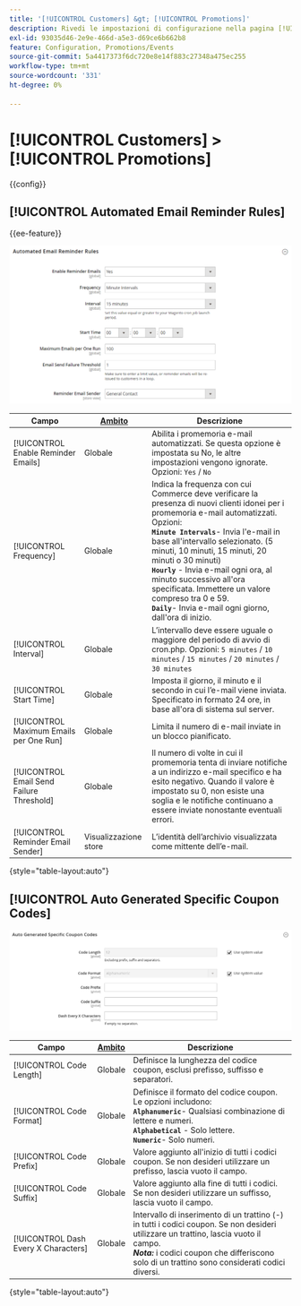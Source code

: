 ```yaml
---
title: '[!UICONTROL Customers] &gt; [!UICONTROL Promotions]'
description: Rivedi le impostazioni di configurazione nella pagina [!UICONTROL Customers] &gt; [!UICONTROL Promotions] dell'amministratore di Commerce.
exl-id: 93035d46-2e9e-466d-a5e3-d69ce6b662b8
feature: Configuration, Promotions/Events
source-git-commit: 5a4417373f6dc720e8e14f883c27348a475ec255
workflow-type: tm+mt
source-wordcount: '331'
ht-degree: 0%

---
```


# [!UICONTROL Customers] > [!UICONTROL Promotions]

{{config}}

## [!UICONTROL Automated Email Reminder Rules]

{{ee-feature}}

![Regole promemoria e-mail automatizzati](./assets/promotions-automated-email-reminder-rules.png)<!-- zoom -->

<!-- [Automated Email Reminder Rules](https://experienceleague.adobe.com/it/docs/commerce-admin/marketing/communications/email-reminders/email-reminder-rules#configure-email-reminders) -->

| Campo | [Ambito](../../getting-started/websites-stores-views.md#scope-settings) | Descrizione |
|--- |--- |--- |
| [!UICONTROL Enable Reminder Emails] | Globale | Abilita i promemoria e-mail automatizzati. Se questa opzione è impostata su No, le altre impostazioni vengono ignorate. Opzioni: `Yes` / `No` |
| [!UICONTROL Frequency] | Globale | Indica la frequenza con cui Commerce deve verificare la presenza di nuovi clienti idonei per i promemoria e-mail automatizzati. Opzioni: <br/>**`Minute Intervals`**- Invia l&#39;e-mail in base all&#39;intervallo selezionato. (5 minuti, 10 minuti, 15 minuti, 20 minuti o 30 minuti)<br/>**`Hourly`** - Invia e-mail ogni ora, al minuto successivo all&#39;ora specificata. Immettere un valore compreso tra 0 e 59. <br/>**`Daily`**- Invia e-mail ogni giorno, dall&#39;ora di inizio. |
| [!UICONTROL Interval] | Globale | L’intervallo deve essere uguale o maggiore del periodo di avvio di cron.php. Opzioni: `5 minutes` / `10 minutes` / `15 minutes` / `20 minutes` / `30 minutes` |
| [!UICONTROL Start Time] | Globale | Imposta il giorno, il minuto e il secondo in cui l’e-mail viene inviata. Specificato in formato 24 ore, in base all&#39;ora di sistema sul server. |
| [!UICONTROL Maximum Emails per One Run] | Globale | Limita il numero di e-mail inviate in un blocco pianificato. |
| [!UICONTROL Email Send Failure Threshold] | Globale | Il numero di volte in cui il promemoria tenta di inviare notifiche a un indirizzo e-mail specifico e ha esito negativo. Quando il valore è impostato su 0, non esiste una soglia e le notifiche continuano a essere inviate nonostante eventuali errori. |
| [!UICONTROL Reminder Email Sender] | Visualizzazione store | L’identità dell’archivio visualizzata come mittente dell’e-mail. |

{style="table-layout:auto"}

## [!UICONTROL Auto Generated Specific Coupon Codes]

![Codici coupon specifici generati automaticamente](./assets/promotions-auto-generated-specific-coupon-codes.png)<!-- zoom -->

<!-- [Auto Generated Specific Coupon Codes](https://experienceleague.adobe.com/it/docs/commerce-admin/marketing/promotions/cart-rules/price-rules-cart-coupon#configure-coupon-codes)  -->

| Campo | [Ambito](../../getting-started/websites-stores-views.md#scope-settings) | Descrizione |
|--- |--- |--- |
| [!UICONTROL Code Length] | Globale | Definisce la lunghezza del codice coupon, esclusi prefisso, suffisso e separatori. |
| [!UICONTROL Code Format] | Globale | Definisce il formato del codice coupon. Le opzioni includono: <br/>**`Alphanumeric`**- Qualsiasi combinazione di lettere e numeri.<br/>**`Alphabetical`** - Solo lettere. <br/>**`Numeric`**- Solo numeri. |
| [!UICONTROL Code Prefix] | Globale | Valore aggiunto all&#39;inizio di tutti i codici coupon. Se non desideri utilizzare un prefisso, lascia vuoto il campo. |
| [!UICONTROL Code Suffix] | Globale | Valore aggiunto alla fine di tutti i codici. Se non desideri utilizzare un suffisso, lascia vuoto il campo. |
| [!UICONTROL Dash Every X Characters] | Globale | Intervallo di inserimento di un trattino (-) in tutti i codici coupon. Se non desideri utilizzare un trattino, lascia vuoto il campo. <br/>_&#x200B;**Nota:**&#x200B;_ i codici coupon che differiscono solo di un trattino sono considerati codici diversi. |

{style="table-layout:auto"}

